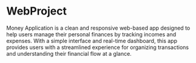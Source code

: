 # WebProject
Money Application is a clean and responsive web-based app designed to help users manage their personal finances by tracking incomes and expenses. With a simple interface and real-time dashboard, this app provides users with a streamlined experience for organizing transactions and understanding their financial flow at a glance.
